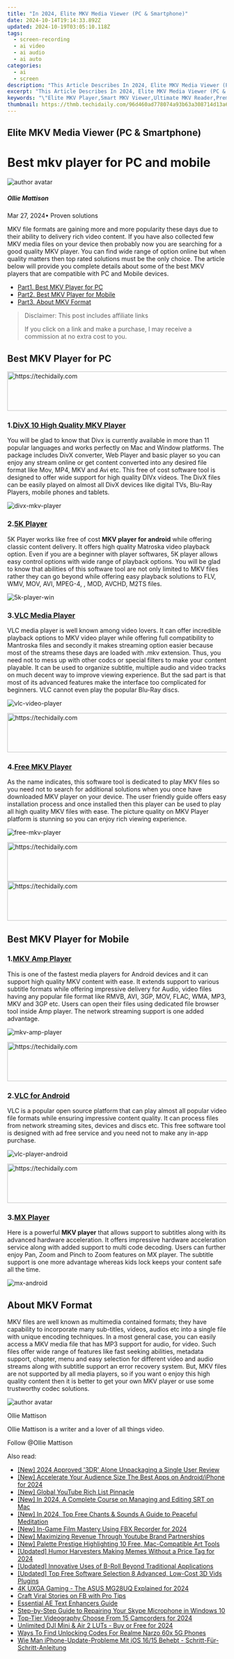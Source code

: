```yaml
---
title: "In 2024, Elite MKV Media Viewer (PC & Smartphone)"
date: 2024-10-14T19:14:33.892Z
updated: 2024-10-19T03:05:10.118Z
tags: 
  - screen-recording
  - ai video
  - ai audio
  - ai auto
categories: 
  - ai
  - screen
description: "This Article Describes In 2024, Elite MKV Media Viewer (PC & Smartphone)"
excerpt: "This Article Describes In 2024, Elite MKV Media Viewer (PC & Smartphone)"
keywords: "\"Elite MKV Player,Smart MKV Viewer,Ultimate MKV Reader,Premium MKV App,Mobile MKV Player,PC MKV Decoder,High-End MKV Viewer\""
thumbnail: https://thmb.techidaily.com/96d460ad778074a93b63a308714d13a6fb98bd643d60a66bb372b318524a5b70.jpg
---
```


## Elite MKV Media Viewer (PC & Smartphone)

# Best mkv player for PC and mobile

![author avatar](https://images.wondershare.com/filmora/article-images/ollie-mattison.jpg)

##### Ollie Mattison

 Mar 27, 2024• Proven solutions

MKV file formats are gaining more and more popularity these days due to their ability to delivery rich video content. If you have also collected few MKV media files on your device then probably now you are searching for a good quality MKV player. You can find wide range of option online but when quality matters then top rated solutions must be the only choice. The article below will provide you complete details about some of the best MKV players that are compatible with PC and Mobile devices.

* [Part1\. Best MKV Player for PC](#part1)
* [Part2\. Best MKV Player for Mobile](#part2)
* [Part3\. About MKV Format](#part3)

>  Disclaimer: This post includes affiliate links
>
>  If you click on a link and make a purchase, I may receive a commission at no extra cost to you.
>

## Best MKV Player for PC

<!-- affiliate ads begin -->
<a href="https://appsumo.8odi.net/c/5597632/2132161/7443" target="_top" id="2132161">
  <img src="//a.impactradius-go.com/display-ad/7443-2132161" border="0" alt="https://techidaily.com" width="728" height="90"/>
</a>
<img height="0" width="0" src="https://appsumo.8odi.net/i/5597632/2132161/7443" style="position:absolute;visibility:hidden;" border="0" />
<!-- affiliate ads end -->

### 1.[DivX 10 High Quality MKV Player](https://www.divx.com/en/software/oca/mkv-player)

You will be glad to know that Divx is currently available in more than 11 popular languages and works perfectly on Mac and Window platforms. The package includes DivX converter, Web Player and basic player so you can enjoy any stream online or get content converted into any desired file format like Mov, MP4, MKV and Avi etc. This free of cost software tool is designed to offer wide support for high quality DIVx videos. The DivX files can be easily played on almost all DivX devices like digital TVs, Blu-Ray Players, mobile phones and tablets.

![divx-mkv-player ](https://images.wondershare.com/filmora/article-images/divx-mkv-player.jpg)

### 2.[5K Player](https://www.5kplayer.com/)

5K Player works like free of cost **MKV player for android** while offering classic content delivery. It offers high quality Matroska video playback option. Even if you are a beginner with player softwares, 5K player allows easy control options with wide range of playback options. You will be glad to know that abilities of this software tool are not only limited to MKV files rather they can go beyond while offering easy playback solutions to FLV, WMV, MOV, AVI, MPEG-4, , MOD, AVCHD, M2TS files.

![ 5k-player-win](https://images.wondershare.com/filmora/article-images/5k-player-win.jpg)

### 3.[VLC Media Player](http://www.videolan.org/vlc/index.html)

VLC media player is well known among video lovers. It can offer incredible playback options to MKV video player while offering full compatibility to Mantroska files and secondly it makes streaming option easier because most of the streams these days are loaded with .mkv extension. Thus, you need not to mess up with other codcs or special filters to make your content playable. It can be used to organize subtitle, multiple audio and video tracks on much decent way to improve viewing experience. But the sad part is that most of its advanced features make the interface too complicated for beginners. VLC cannot even play the popular Blu-Ray discs.

![vlc-video-player ](https://images.wondershare.com/filmora/article-images/vlc-video-player.jpg)

<!-- affiliate ads begin -->
<a href="https://imp.i357552.net/c/5597632/1001446/11832" target="_top" id="1001446">
  <img src="//a.impactradius-go.com/display-ad/11832-1001446" border="0" alt="https://techidaily.com" width="728" height="90"/>
</a>
<img height="0" width="0" src="https://imp.i357552.net/i/5597632/1001446/11832" style="position:absolute;visibility:hidden;" border="0" />
<!-- affiliate ads end -->

### 4.[Free MKV Player](https://www.mediafreeware.com/free-mkv-player.html)

As the name indicates, this software tool is dedicated to play MKV files so you need not to search for additional solutions when you once have downloaded MKV player on your device. The user friendly guide offers easy installation process and once installed then this player can be used to play all high quality MKV files with ease. The picture quality on MKV Player platform is stunning so you can enjoy rich viewing experience.

![ free-mkv-player](https://images.wondershare.com/filmora/article-images/free-mkv-player.jpg)

<!-- affiliate ads begin -->
<a href="https://appsumo.8odi.net/c/5597632/2123728/7443" target="_top" id="2123728">
  <img src="//a.impactradius-go.com/display-ad/7443-2123728" border="0" alt="https://techidaily.com" width="728" height="90"/>
</a>
<img height="0" width="0" src="https://appsumo.8odi.net/i/5597632/2123728/7443" style="position:absolute;visibility:hidden;" border="0" />
<!-- affiliate ads end -->

<!-- affiliate ads begin -->
<a href="https://appsumo.8odi.net/c/5597632/2105869/7443" target="_top" id="2105869">
  <img src="//a.impactradius-go.com/display-ad/7443-2105869" border="0" alt="https://techidaily.com" width="728" height="90"/>
</a>
<img height="0" width="0" src="https://appsumo.8odi.net/i/5597632/2105869/7443" style="position:absolute;visibility:hidden;" border="0" />
<!-- affiliate ads end -->

## Best MKV Player for Mobile

### 1.[MKV Amp Player](https://apkpure.com/mkv-amp-player-mp4-dvd/com.arpanet.mpplayer)

This is one of the fastest media players for Android devices and it can support high quality MKV content with ease. It extends support to various subtitle formats while offering impressive delivery for Audio, video files having any popular file format like RMVB, AVI, 3GP, MOV, FLAC, WMA, MP3, MKV and 3GP etc. Users can open their files using dedicated file browser tool inside Amp player. The network streaming support is one added advantage.

![ mkv-amp-player](https://images.wondershare.com/filmora/article-images/mkv-amp-player.jpg)

<!-- affiliate ads begin -->
<a href="https://ephamedtechinc.pxf.io/c/5597632/2130528/26400" target="_top" id="2130528">
  <img src="//a.impactradius-go.com/display-ad/26400-2130528" border="0" alt="https://techidaily.com" width="728" height="90"/>
</a>
<img height="0" width="0" src="https://ephamedtechinc.pxf.io/i/5597632/2130528/26400" style="position:absolute;visibility:hidden;" border="0" />
<!-- affiliate ads end -->

### 2.[VLC for Android](https://play.google.com/store/apps/details?id=org.videolan.vlc&hl=en)

VLC is a popular open source platform that can play almost all popular video file formats while ensuring impressive content quality. It can process files from network streaming sites, devices and discs etc. This free software tool is designed with ad free service and you need not to make any in-app purchase.

![ vlc-player-android](https://images.wondershare.com/filmora/article-images/vlc-player-android.jpg)

<!-- affiliate ads begin -->
<a href="https://appsumo.8odi.net/c/5597632/2137379/7443" target="_top" id="2137379">
  <img src="//a.impactradius-go.com/display-ad/7443-2137379" border="0" alt="https://techidaily.com" width="728" height="90"/>
</a>
<img height="0" width="0" src="https://appsumo.8odi.net/i/5597632/2137379/7443" style="position:absolute;visibility:hidden;" border="0" />
<!-- affiliate ads end -->

### 3.[MX Player](https://play.google.com/store/apps/details?id=com.mxtech.videoplayer.ad&hl=en)

Here is a powerful **MKV player** that allows support to subtitles along with its advanced hardware acceleration. It offers impressive hardware acceleration service along with added support to multi code decoding. Users can further enjoy Pan, Zoom and Pinch to Zoom features on MX player. The subtitle support is one more advantage whereas kids lock keeps your content safe all the time.

![mx-android ](https://images.wondershare.com/filmora/article-images/mx-android.jpg)

## About MKV Format

MKV files are well known as multimedia contained formats; they have capability to incorporate many sub-titles, videos, audios etc into a single file with unique encoding techniques. In a most general case, you can easily access a MKV media file that has MP3 support for audio,  for video. Such files offer wide range of features like fast seeking abilities, metadata support, chapter, menu and easy selection for different video and audio streams along with subtitle support an error recovery system. But, MKV files are not supported by all media players, so if you want o enjoy this high quality content then it is better to get your own MKV player or use some trustworthy codec solutions.

![author avatar](https://images.wondershare.com/filmora/article-images/ollie-mattison.jpg)

Ollie Mattison

Ollie Mattison is a writer and a lover of all things video.

Follow @Ollie Mattison


<ins class="adsbygoogle"
     style="display:block"
     data-ad-format="autorelaxed"
     data-ad-client="ca-pub-7571918770474297"
     data-ad-slot="1223367746"></ins>



<ins class="adsbygoogle"
     style="display:block"
     data-ad-client="ca-pub-7571918770474297"
     data-ad-slot="8358498916"
     data-ad-format="auto"
     data-full-width-responsive="true"></ins>


<span class="atpl-alsoreadstyle">Also read:</span>
<div><ul>
<li><a href="https://fox-blue.techidaily.com/new-2024-approved-3dr-alone-unpackaging-a-single-user-review/"><u>[New] 2024 Approved '3DR' Alone Unpackaging a Single User Review</u></a></li>
<li><a href="https://facebook-video-content.techidaily.com/new-accelerate-your-audience-size-the-best-apps-on-androidiphone-for-2024/"><u>[New] Accelerate Your Audience Size The Best Apps on Android/iPhone for 2024</u></a></li>
<li><a href="https://youtube-tips.techidaily.com/lobal-youtube-rich-list-pinnacle/"><u>[New] Global YouTube Rich List Pinnacle</u></a></li>
<li><a href="https://fox-blue.techidaily.com/new-in-2024-a-complete-course-on-managing-and-editing-srt-on-mac/"><u>[New] In 2024, A Complete Course on Managing and Editing SRT on Mac</u></a></li>
<li><a href="https://fox-blue.techidaily.com/new-in-2024-top-free-chants-and-sounds-a-guide-to-peaceful-meditation/"><u>[New] In 2024, Top Free Chants & Sounds A Guide to Peaceful Meditation</u></a></li>
<li><a href="https://screen-activity-recording.techidaily.com/new-in-game-film-mastery-using-fbx-recorder-for-2024/"><u>[New] In-Game Film Mastery Using FBX Recorder for 2024</u></a></li>
<li><a href="https://extra-guidance.techidaily.com/new-maximizing-revenue-through-youtube-brand-partnerships/"><u>[New] Maximizing Revenue Through Youtube Brand Partnerships</u></a></li>
<li><a href="https://extra-approaches.techidaily.com/new-palette-prestige-highlighting-10-free-mac-compatible-art-tools/"><u>[New] Palette Prestige Highlighting 10 Free, Mac-Compatible Art Tools</u></a></li>
<li><a href="https://fox-blue.techidaily.com/updated-humor-harvesters-making-memes-without-a-price-tag-for-2024/"><u>[Updated] Humor Harvesters Making Memes Without a Price Tag for 2024</u></a></li>
<li><a href="https://article-helps.techidaily.com/updated-innovative-uses-of-b-roll-beyond-traditional-applications/"><u>[Updated] Innovative Uses of B-Roll Beyond Traditional Applications</u></a></li>
<li><a href="https://fox-blue.techidaily.com/updated-top-free-software-selection-8-advanced-low-cost-3d-vids-plugins/"><u>[Updated] Top Free Software Selection 8 Advanced, Low-Cost 3D Vids Plugins</u></a></li>
<li><a href="https://fox-blue.techidaily.com/4k-uxga-gaming-the-asus-mg28uq-explained-for-2024/"><u>4K UXGA Gaming - The ASUS MG28UQ Explained for 2024</u></a></li>
<li><a href="https://facebook-video-recording.techidaily.com/craft-viral-stories-on-fb-with-pro-tips/"><u>Craft Viral Stories on FB with Pro Tips</u></a></li>
<li><a href="https://fox-blue.techidaily.com/essential-ae-text-enhancers-guide/"><u>Essential AE Text Enhancers Guide</u></a></li>
<li><a href="https://sound-issues.techidaily.com/step-by-step-guide-to-repairing-your-skype-microphone-in-windows-10/"><u>Step-by-Step Guide to Repairing Your Skype Microphone in Windows 10</u></a></li>
<li><a href="https://fox-blue.techidaily.com/top-tier-videography-choose-from-15-camcorders-for-2024/"><u>Top-Tier Videography Choose From 15 Camcorders for 2024</u></a></li>
<li><a href="https://fox-blue.techidaily.com/unlimited-dji-mini-and-air-2-luts-buy-or-free-for-2024/"><u>Unlimited DJI Mini & Air 2 LUTs - Buy or Free for 2024</u></a></li>
<li><a href="https://sim-unlock.techidaily.com/ways-to-find-unlocking-codes-for-realme-narzo-60x-5g-phones-by-drfone-android/"><u>Ways To Find Unlocking Codes For Realme Narzo 60x 5G Phones</u></a></li>
<li><a href="https://fox-web3.techidaily.com/wie-man-iphone-update-probleme-mit-ios-1615-behebt-schritt-fur-schritt-anleitung/"><u>Wie Man iPhone-Update-Probleme Mit iOS 16/15 Behebt - Schritt-Für-Schritt-Anleitung</u></a></li>
</ul></div>

